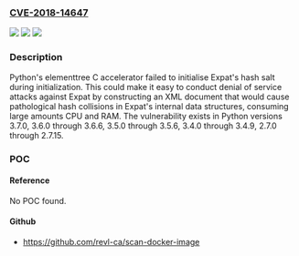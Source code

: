 ### [CVE-2018-14647](https://cve.mitre.org/cgi-bin/cvename.cgi?name=CVE-2018-14647)
![](https://img.shields.io/static/v1?label=Product&message=Python&color=blue)
![](https://img.shields.io/static/v1?label=Version&message=n%2Fa&color=blue)
![](https://img.shields.io/static/v1?label=Vulnerability&message=CWE-335&color=brighgreen)

### Description

Python's elementtree C accelerator failed to initialise Expat's hash salt during initialization. This could make it easy to conduct denial of service attacks against Expat by constructing an XML document that would cause pathological hash collisions in Expat's internal data structures, consuming large amounts CPU and RAM. The vulnerability exists in Python versions 3.7.0, 3.6.0 through 3.6.6, 3.5.0 through 3.5.6, 3.4.0 through 3.4.9, 2.7.0 through 2.7.15.

### POC

#### Reference
No POC found.

#### Github
- https://github.com/revl-ca/scan-docker-image

